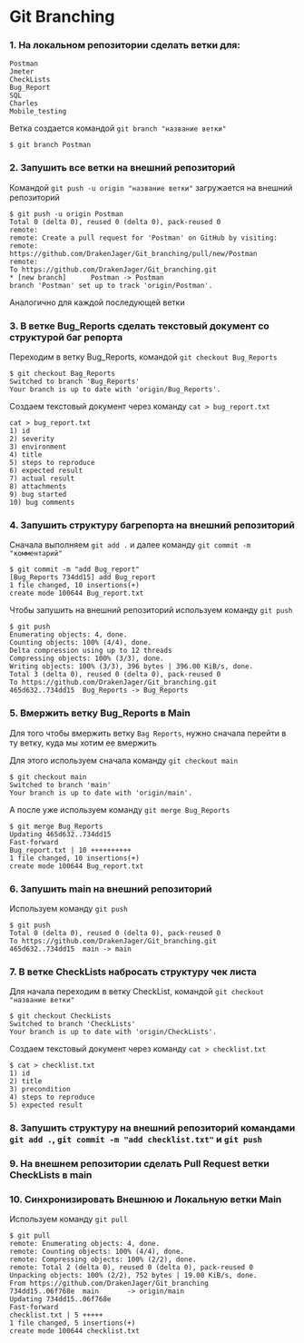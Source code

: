 # Git Branching

###  1. На локальном репозитории сделать ветки для:

    Postman
    Jmeter
    CheckLists
    Bug_Report
    SQL
    Charles
    Mobile_testing
    
Ветка создается командой ``git branch "название ветки"``

    $ git branch Postman
   
###  2. Запушить все ветки на внешний репозиторий

Командой ``git push -u origin "название ветки"`` загружается на внешний репозиторий

    $ git push -u origin Postman
    Total 0 (delta 0), reused 0 (delta 0), pack-reused 0
    remote:
    remote: Create a pull request for 'Postman' on GitHub by visiting:
    remote:      https://github.com/DrakenJager/Git_branching/pull/new/Postman
    remote:
    To https://github.com/DrakenJager/Git_branching.git
    * [new branch]      Postman -> Postman
    branch 'Postman' set up to track 'origin/Postman'.

Аналогично для каждой последующей ветки

###  3. В ветке Bug_Reports сделать текстовый документ со структурой баг репорта

Переходим в ветку Bug_Reports, командой ``git checkout Bug_Reports``

    $ git checkout Bag_Reports
    Switched to branch 'Bug_Reports'
    Your branch is up to date with 'origin/Bug_Reports'.

Создаем текстовый документ через команду ``cat > bug_report.txt``

    cat > bug_report.txt
    1) id
    2) severity
    3) environment
    4) title
    5) steps to reproduce
    6) expected result
    7) actual result
    8) attachments
    9) bug started
    10) bug comments


### 4. Запушить структуру багрепорта на внешний репозиторий

Сначала выполняем ``git add .`` и далее команду ``git commit -m "комментарий"``

    $ git commit -m "add Bug_report"
    [Bug_Reports 734dd15] add Bug_report
    1 file changed, 10 insertions(+)
    create mode 100644 Bug_report.txt

Чтобы запушить на внешний репозиторий используем команду ``git push``

    $ git push
    Enumerating objects: 4, done.
    Counting objects: 100% (4/4), done.
    Delta compression using up to 12 threads
    Compressing objects: 100% (3/3), done.
    Writing objects: 100% (3/3), 396 bytes | 396.00 KiB/s, done.
    Total 3 (delta 0), reused 0 (delta 0), pack-reused 0
    To https://github.com/DrakenJager/Git_branching.git
    465d632..734dd15  Bug_Reports -> Bug_Reports

### 5. Вмержить ветку Bug_Reports в Main

Для того чтобы вмержить ветку ``Bag Reports``, нужно сначала перейти в ту ветку, куда мы хотим ее вмержить

Для этого используем сначала команду ``git checkout main``

    $ git checkout main
    Switched to branch 'main'
    Your branch is up to date with 'origin/main'.
    
А после уже используем команду ``git merge Bug_Reports``

    $ git merge Bug_Reports
    Updating 465d632..734dd15
    Fast-forward
    Bug_report.txt | 10 ++++++++++
    1 file changed, 10 insertions(+)
    create mode 100644 Bug_report.txt

### 6. Запушить main на внешний репозиторий

Используем команду ``git push``

    $ git push
    Total 0 (delta 0), reused 0 (delta 0), pack-reused 0
    To https://github.com/DrakenJager/Git_branching.git
    465d632..734dd15  main -> main

### 7. В ветке CheckLists набросать структуру чек листа

Для начала переходим в ветку CheckList, командой ``git checkout "название ветки"``

    $ git checkout CheckLists
    Switched to branch 'CheckLists'
    Your branch is up to date with 'origin/CheckLists'.

Создаем текстовый документ через команду ``cat > checklist.txt``

    $ cat > checklist.txt
    1) id
    2) title
    3) precondition
    4) steps to reproduce
    5) expected result


    
### 8. Запушить структуру на внешний репозиторий командами ``git add .``, ``git commit -m "add checklist.txt"`` и ``git push``
    
### 9. На внешнем репозитории сделать Pull Request ветки CheckLists в main

### 10. Синхронизировать Внешнюю и Локальную ветки Main

Используем команду ``git pull``

    $ git pull
    remote: Enumerating objects: 4, done.
    remote: Counting objects: 100% (4/4), done.
    remote: Compressing objects: 100% (2/2), done.
    remote: Total 2 (delta 0), reused 0 (delta 0), pack-reused 0
    Unpacking objects: 100% (2/2), 752 bytes | 19.00 KiB/s, done.
    From https://github.com/DrakenJager/Git_branching
    734dd15..06f768e  main       -> origin/main
    Updating 734dd15..06f768e
    Fast-forward
    checklist.txt | 5 +++++
    1 file changed, 5 insertions(+)
    create mode 100644 checklist.txt

 
   
